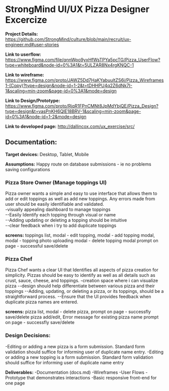 # StrongMind UI/UX Pizza Designer Excercize
**Project Details:**
https://github.com/StrongMind/culture/blob/main/recruit/ux-engineer.md#user-stories

**Link to userflow:**
https://www.figma.com/file/qnnWpo9yxHfWsTPYa5pcTG/Pizza_UserFlow?type=whiteboard&node-id=0%3A1&t=5ULZAR8Nx4rgKNQC-1

**Link to wireframe:**
https://www.figma.com/proto/JAWZ5Dd7HaKYabuultZS6i/Pizza_Wireframes1-(Copy)?type=design&node-id=1-2&t=tDHHPU4q2Z6dNk7I-1&scaling=min-zoom&page-id=0%3A1&mode=design

**Link to Design/Prototype:**
https://www.figma.com/proto/RjqR1FPnCMNt8JpMdYbjQE/Pizza_Design?type=design&t=vasPnKH6QIE18BRV-1&scaling=min-zoom&page-id=0%3A1&node-id=1-2&mode=design

**Link to developed page:**
http://dallincox.com/ux_exercise/src/

## Documentation:
**Target devices:** Desktop, Tablet, Mobile

**Assumptions:**
Happy route on database submissions - ie no problems saving configurations

### Pizza Store Owner (Manage toppings UI)
Pizza owner wants a simple and easy to use interface that allows them to add or edit toppings as well as add new toppings. Any errors made from user should be easily identifiable and validated.<br/>
-visually appealing dashboard to manage toppings<br/>
--Easily Identify each topping through visual or name<br/>
--Adding updating or deleting a topping should be intuitive<br/>
--clear feedback when i try to add duplicate toppings<br/>

**screens:** 
toppings list, 
    modal - edit topping, 
    modal - add topping modal, 
    modal - topping photo uploading
    modal - delete topping modal
    prompt on page - successful save/delete


### Pizza Chef
Pizza Chef wants a clear UI that Identifies all aspects of pizza creation for simplicity. Pizzas should be easy to identify as well as all details such as crust, sauce, cheese, and toppings.
-creation space where i can visualize pizza
--design should help differentiate between various pizza and their toppings
--Adding, updating, or deleting a pizza, or its toppings, should be a straightforward process.
--Ensure that the UI provides feedback when duplicate pizza names are entered.

**screens:** 
pizza list, 
    modal - delete pizza,
    prompt on page - successfly save/delete
pizza add/edit, 
    Error message for existing pizza name
    prompt on page - successfly save/delete

### Design Decisions: 
-Editing or adding a new pizza is a form submission. Standard form validation should suffice for informing user of duplicate name entry.
-Editing or adding a new topping is a form submission. Standard form validation should suffice for informing user of duplicate name entry
    

**Deliverables:**
-Documentation (docs.md)
-Wireframes
-User Flows
-Prototype that demonstrates interactions
-Basic responsive front-end for one page